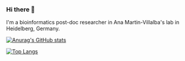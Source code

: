 ### Hi there 👋

I'm a bioinformatics post-doc researcher in Ana Martin-Villalba's lab in Heidelberg, Germany.

[![Anurag's GitHub stats](https://github-readme-stats.vercel.app/api?username=AndreMacedo88&theme=github_dark&count_private=true&show_icons=true)](https://github.com/anuraghazra/github-readme-stats)

[![Top Langs](https://github-readme-stats.vercel.app/api/top-langs/?username=AndreMacedo88&hide=javascript,html,ruby&theme=github_dark)](https://github.com/anuraghazra/github-readme-stats)

<!--
**AndreMacedo88/AndreMacedo88** is a ✨ _special_ ✨ repository because its `README.md` (this file) appears on your GitHub profile.

Here are some ideas to get you started:

- 🔭 I’m currently working on ...
- 🌱 I’m currently learning ...
- 👯 I’m looking to collaborate on ...
- 🤔 I’m looking for help with ...
- 💬 Ask me about ...
- 📫 How to reach me: ...
- 😄 Pronouns: ...
- ⚡ Fun fact: ...
-->
